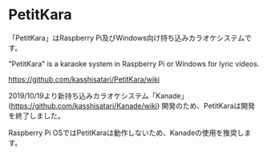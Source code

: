PetitKara
====
「PetitKara」はRaspberry Pi及びWindows向け持ち込みカラオケシステムです。

"PetitKara" is  a karaoke system in Raspberry Pi or Windows for lyric videos.

https://github.com/kasshisatari/PetitKara/wiki

2019/10/19より新持ち込みカラオケシステム「Kanade」(https://github.com/kasshisatari/Kanade/wiki) 開発のため、PetitKaraは開発を終了しました。

Raspberry Pi OSではPetitKaraは動作しないため、Kanadeの使用を推奨します。

